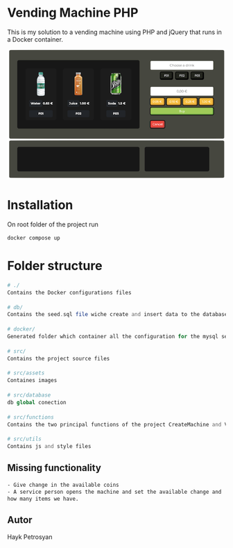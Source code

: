# Vending Machine PHP

This is my solution to a vending machine using PHP and jQuery that runs in a Docker container.

![Alt text](./src/assets/vending-machine.png)

# Installation

On root folder of the project run

```bash
docker compose up
```

# Folder structure

```php
# ./
Contains the Docker configurations files

# db/
Contains the seed.sql file wiche create and insert data to the database

# docker/
Generated folder which container all the configuration for the mysql server and phpmyadmin

# src/
Contains the project source files

# src/assets
Containes images

# src/database
db global conection

# src/functions
Contains the two principal functions of the project CreateMachine and Vending

# src/utils
Contains js and style files
```
## Missing functionality
```
- Give change in the available coins 
- A service person opens the machine and set the available change and how many items we have.
```

## Autor

Hayk Petrosyan
